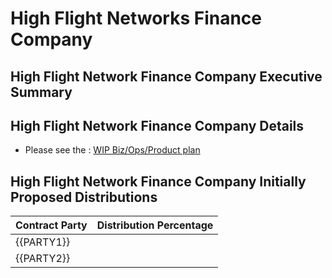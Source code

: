 # High Flight Networks Finance Company

## High Flight Network Finance Company Executive Summary

## High Flight Network Finance Company Details

- Please see the : [WIP Biz/Ops/Product plan](https://git.knownelement.com/HFNFC/HFNFC-bizopprodplan)

## High Flight Network Finance Company Initially Proposed Distributions

| Contract Party | Distribution Percentage |
| -------------- | ----------------------- |
| {{PARTY1}}     |                     |
| {{PARTY2}}     |                         |